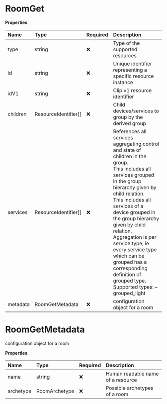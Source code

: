 # RoomGet

**Properties**

| Name     | Type                 | Required | Description                                                                                                                                                                                                                                                                                                                                                                                                                                             |
| :------- | :------------------- | :------- | :------------------------------------------------------------------------------------------------------------------------------------------------------------------------------------------------------------------------------------------------------------------------------------------------------------------------------------------------------------------------------------------------------------------------------------------------------ |
| type     | string               | ❌       | Type of the supported resources                                                                                                                                                                                                                                                                                                                                                                                                                         |
| id       | string               | ❌       | Unique identifier representing a specific resource instance                                                                                                                                                                                                                                                                                                                                                                                             |
| idV1     | string               | ❌       | Clip v1 resource identifier                                                                                                                                                                                                                                                                                                                                                                                                                             |
| children | ResourceIdentifier[] | ❌       | Child devices/services to group by the derived group                                                                                                                                                                                                                                                                                                                                                                                                    |
| services | ResourceIdentifier[] | ❌       | References all services aggregating control and state of children in the group.<br/>This includes all services grouped in the group hierarchy given by child relation.<br/>This includes all services of a device grouped in the group hierarchy given by child relation.<br/>Aggregation is per service type, ie every service type which can be grouped has a corresponding definition of<br/>grouped type.<br/>Supported types: – grouped_light<br/> |
| metadata | RoomGetMetadata      | ❌       | configuration object for a room                                                                                                                                                                                                                                                                                                                                                                                                                         |

# RoomGetMetadata

configuration object for a room

**Properties**

| Name      | Type          | Required | Description                       |
| :-------- | :------------ | :------- | :-------------------------------- |
| name      | string        | ❌       | Human readable name of a resource |
| archetype | RoomArchetype | ❌       | Possible archetypes of a room     |
